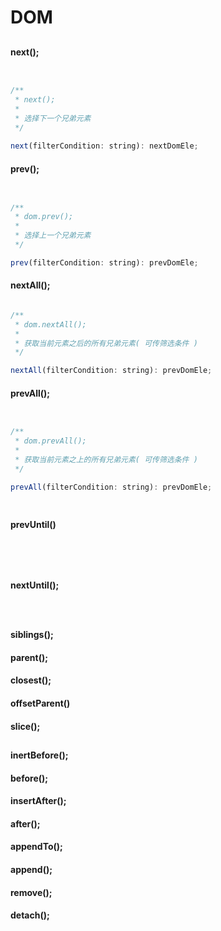 # DOM

## 

#### next();

``` javascript


/**
 * next();
 *
 * 选择下一个兄弟元素
 */
     
next(filterCondition: string): nextDomEle;


```

#### prev();

``` javascript


/**
 * dom.prev();
 *
 * 选择上一个兄弟元素
 */

prev(filterCondition: string): prevDomEle;


```

#### nextAll();

``` javascript

/**
 * dom.nextAll();
 *
 * 获取当前元素之后的所有兄弟元素( 可传筛选条件 )
 */

nextAll(filterCondition: string): prevDomEle;

```

#### prevAll();

``` javascript


/**
 * dom.prevAll();
 *
 * 获取当前元素之上的所有兄弟元素( 可传筛选条件 )
 */

prevAll(filterCondition: string): prevDomEle;



```

##

#### prevUntil()


``` javascript





```

#### nextUntil();

``` javascript



```

##

#### siblings();

#### parent();

#### closest();

#### offsetParent()

#### slice();

## 

#### inertBefore();

#### before();

#### insertAfter();

#### after();

#### appendTo();

#### append();

#### remove();

#### detach();










